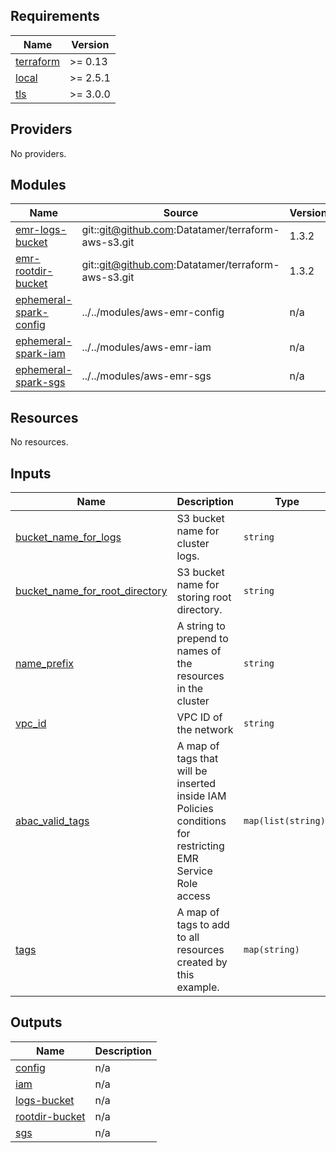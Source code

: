 <!-- BEGIN_TF_DOCS -->
## Requirements

| Name | Version |
|------|---------|
| <a name="requirement_terraform"></a> [terraform](#requirement\_terraform) | >= 0.13 |
| <a name="requirement_local"></a> [local](#requirement\_local) | >= 2.5.1 |
| <a name="requirement_tls"></a> [tls](#requirement\_tls) | >= 3.0.0 |

## Providers

No providers.

## Modules

| Name | Source | Version |
|------|--------|---------|
| <a name="module_emr-logs-bucket"></a> [emr-logs-bucket](#module\_emr-logs-bucket) | git::git@github.com:Datatamer/terraform-aws-s3.git | 1.3.2 |
| <a name="module_emr-rootdir-bucket"></a> [emr-rootdir-bucket](#module\_emr-rootdir-bucket) | git::git@github.com:Datatamer/terraform-aws-s3.git | 1.3.2 |
| <a name="module_ephemeral-spark-config"></a> [ephemeral-spark-config](#module\_ephemeral-spark-config) | ../../modules/aws-emr-config | n/a |
| <a name="module_ephemeral-spark-iam"></a> [ephemeral-spark-iam](#module\_ephemeral-spark-iam) | ../../modules/aws-emr-iam | n/a |
| <a name="module_ephemeral-spark-sgs"></a> [ephemeral-spark-sgs](#module\_ephemeral-spark-sgs) | ../../modules/aws-emr-sgs | n/a |

## Resources

No resources.

## Inputs

| Name | Description | Type | Default | Required |
|------|-------------|------|---------|:--------:|
| <a name="input_bucket_name_for_logs"></a> [bucket\_name\_for\_logs](#input\_bucket\_name\_for\_logs) | S3 bucket name for cluster logs. | `string` | n/a | yes |
| <a name="input_bucket_name_for_root_directory"></a> [bucket\_name\_for\_root\_directory](#input\_bucket\_name\_for\_root\_directory) | S3 bucket name for storing root directory. | `string` | n/a | yes |
| <a name="input_name_prefix"></a> [name\_prefix](#input\_name\_prefix) | A string to prepend to names of the resources in the cluster | `string` | n/a | yes |
| <a name="input_vpc_id"></a> [vpc\_id](#input\_vpc\_id) | VPC ID of the network | `string` | n/a | yes |
| <a name="input_abac_valid_tags"></a> [abac\_valid\_tags](#input\_abac\_valid\_tags) | A map of tags that will be inserted inside IAM Policies conditions for restricting EMR Service Role access | `map(list(string))` | `{}` | no |
| <a name="input_tags"></a> [tags](#input\_tags) | A map of tags to add to all resources created by this example. | `map(string)` | <pre>{<br>  "Author": "Tamr",<br>  "Environment": "Example"<br>}</pre> | no |

## Outputs

| Name | Description |
|------|-------------|
| <a name="output_config"></a> [config](#output\_config) | n/a |
| <a name="output_iam"></a> [iam](#output\_iam) | n/a |
| <a name="output_logs-bucket"></a> [logs-bucket](#output\_logs-bucket) | n/a |
| <a name="output_rootdir-bucket"></a> [rootdir-bucket](#output\_rootdir-bucket) | n/a |
| <a name="output_sgs"></a> [sgs](#output\_sgs) | n/a |
<!-- END_TF_DOCS -->